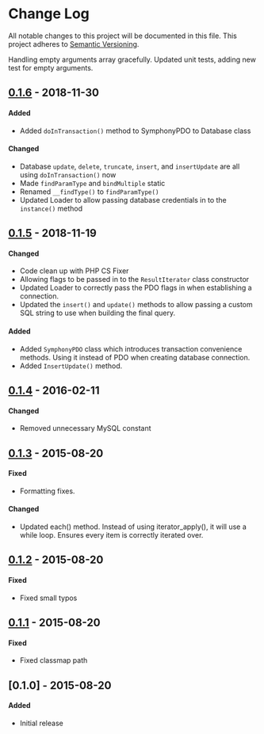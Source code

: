 # Change Log
All notable changes to this project will be documented in this file.
This project adheres to [Semantic Versioning](http://semver.org/).

Handling empty arguments array gracefully. Updated unit tests, adding new test for empty arguments.

## [0.1.6] - 2018-11-30
#### Added
- Added `doInTransaction()` method to SymphonyPDO to Database class

#### Changed
- Database `update`, `delete`, `truncate`, `insert`, and `insertUpdate` are all using `doInTransaction()` now
- Made `findParamType` and `bindMultiple` static
- Renamed `__findType()` to `findParamType()`
- Updated Loader to allow passing database credentials in to the `instance()` method

## [0.1.5] - 2018-11-19
#### Changed
- Code clean up with PHP CS Fixer
- Allowing flags to be passed in to the `ResultIterator` class constructor
- Updated Loader to correctly pass the PDO flags in when establishing a connection.
- Updated the `insert()` and `update()` methods to allow passing a custom SQL string to use when building the final query.

#### Added
- Added `SymphonyPDO` class which introduces transaction convenience methods. Using it instead of PDO when creating database connection.
- Added `InsertUpdate()` method.

## [0.1.4] - 2016-02-11
#### Changed
- Removed unnecessary MySQL constant

## [0.1.3] - 2015-08-20
#### Fixed
- Formatting fixes.

#### Changed
- Updated each() method. Instead of using iterator_apply(), it will use a while loop. Ensures every item is correctly iterated over.

## [0.1.2] - 2015-08-20
#### Fixed
- Fixed small typos

## [0.1.1] - 2015-08-20
#### Fixed
- Fixed classmap path

## [0.1.0] - 2015-08-20
#### Added
- Initial release

[0.1.6]: https://github.com/pointybeard/symphony-pdo/compare/0.1.5...0.1.6
[0.1.5]: https://github.com/pointybeard/symphony-pdo/compare/0.1.4...0.1.5
[0.1.4]: https://github.com/pointybeard/symphony-pdo/compare/0.1.3...0.1.4
[0.1.3]: https://github.com/pointybeard/symphony-pdo/compare/0.1.2...0.1.3
[0.1.2]: https://github.com/pointybeard/symphony-pdo/compare/0.1.1...0.1.2
[0.1.1]: https://github.com/pointybeard/symphony-pdo/compare/0.1.0...0.1.1
